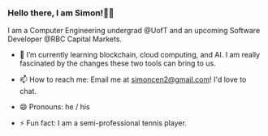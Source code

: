 ### Hello there, I am Simon!👋🏼

I am a Computer Engineering undergrad @UofT and an upcoming Software Developer @RBC Capital Markets.

- 🌱 I’m currently learning blockchain, cloud computing, and AI. I am really fascinated by the changes these two tools can bring to us. 

- 📫 How to reach me: Email me at simoncen2@gmail.com! I'd love to chat.

- 😄 Pronouns: he / his

- ⚡ Fun fact: I am a semi-professional tennis player.
<!--
Here are some ideas to get you started:

- 🔭 I’m currently working on ...
- 🌱 I’m currently learning ...
- 👯 I’m looking to collaborate on ...
- 🤔 I’m looking for help with ...
- 💬 Ask me about ...
- 📫 How to reach me: ...
- 😄 Pronouns: ...
- ⚡ Fun fact: ...
-->
